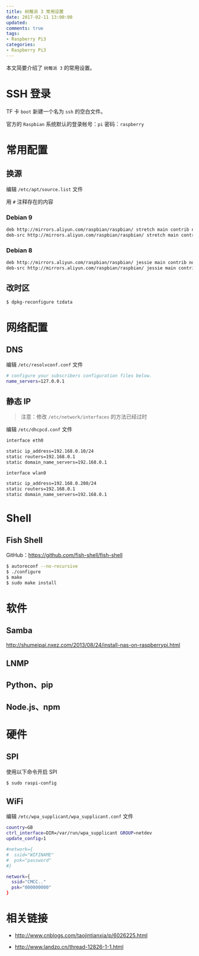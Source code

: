 ```yaml
---
title: 树莓派 3 常用设置
date: 2017-02-11 13:00:00
updated:
comments: true
tags:
- Raspberry Pi3
categories:
- Raspberry Pi3
---
```


本文简要介绍了 `树莓派 3` 的常用设置。

<!--more-->

# SSH 登录

TF 卡 `boot` 新建一个名为 `ssh` 的空白文件。

官方的 `Raspbian` 系统默认的登录帐号：`pi` 密码：`raspberry`

# 常用配置

## 换源

编辑 `/etc/apt/source.list` 文件

用 `#` 注释存在的内容

### Debian 9

```bash
deb http://mirrors.aliyun.com/raspbian/raspbian/ stretch main contrib non-free rpi
deb-src http://mirrors.aliyun.com/raspbian/raspbian/ stretch main contrib non-free rpi
```

### Debian 8

```bash
deb http://mirrors.aliyun.com/raspbian/raspbian/ jessie main contrib non-free rpi
deb-src http://mirrors.aliyun.com/raspbian/raspbian/ jessie main contrib non-free rpi
```

## 改时区

```bash
$ dpkg-reconfigure tzdata
```

# 网络配置

## DNS

编辑 `/etc/resolvconf.conf` 文件

```bash
# configure your subscribers configuration files below.
name_servers=127.0.0.1
```

## 静态 IP

>注意：修改 `/etc/network/interfaces` 的方法已经过时

编辑 `/etc/dhcpcd.conf` 文件

```bash
interface eth0

static ip_address=192.168.0.10/24
static routers=192.168.0.1
static domain_name_servers=192.168.0.1

interface wlan0

static ip_address=192.168.0.200/24
static routers=192.168.0.1
static domain_name_servers=192.168.0.1
```

# Shell

## Fish Shell

GitHub：https://github.com/fish-shell/fish-shell

```bash
$ autoreconf --no-recursive
$ ./configure
$ make
$ sudo make install
```

# 软件

## Samba

http://shumeipai.nxez.com/2013/08/24/install-nas-on-raspberrypi.html

## LNMP

## Python、pip

## Node.js、npm

# 硬件

## SPI

使用以下命令开启 SPI

```bash
$ sudo raspi-config
```

## WiFi

编辑 `/etc/wpa_supplicant/wpa_supplicant.conf` 文件

```bash
country=GB
ctrl_interface=DIR=/var/run/wpa_supplicant GROUP=netdev
update_config=1

#network={
#  ssid="WIFINAME"
#  psk="password"
#}

network={
  ssid="CMCC.."
  psk="000000000"
}
```


# 相关链接

* http://www.cnblogs.com/taojintianxia/p/6026225.html

* http://www.landzo.cn/thread-12826-1-1.html
